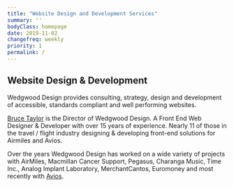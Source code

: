 ```yaml
---
title: "Website Design and Development Services"
summary: ''
bodyClass: homepage
date: 2019-11-02
changefreq: weekly
priority: 1
permalink: /
---
```


## Website Design & Development

Wedgwood Design provides consulting, strategy, design and development of accessible, standards compliant and well performing websites.

<a href="http://www.linkedin.com/in/brootaylor" rel="external">Bruce Taylor</a> is the Director of Wedgwood Design. A Front End Web Designer &amp; Developer with over 15 years of experience. Nearly 11 of those in the travel / flight industry designing &amp; developing front-end solutions for Airmiles and Avios.

Over the years Wedgwood Design has worked on a wide variety of projects with AirMiles, Macmillan Cancer Support, Pegasus, Charanga Music, Time Inc., Analog Implant Laboratory, MerchantCantos, Euromoney and most recently with <a href="https://aviosgroup.com" rel="external">Avios</a>.
